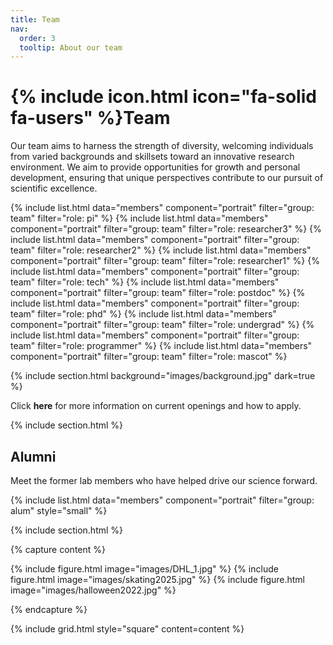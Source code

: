 ```yaml
---
title: Team
nav:
  order: 3
  tooltip: About our team
---
```


# {% include icon.html icon="fa-solid fa-users" %}Team

Our team aims to harness the strength of diversity, welcoming individuals from varied backgrounds and skillsets toward an innovative research environment. We aim to provide opportunities for growth and personal development, ensuring that unique perspectives contribute to our pursuit of scientific excellence.

{% include list.html data="members" component="portrait" filter="group: team" filter="role: pi" %}
{% include list.html data="members" component="portrait" filter="group: team" filter="role: researcher3" %}
{% include list.html data="members" component="portrait" filter="group: team" filter="role: researcher2" %}
{% include list.html data="members" component="portrait" filter="group: team" filter="role: researcher1" %}
{% include list.html data="members" component="portrait" filter="group: team" filter="role: tech" %}
{% include list.html data="members" component="portrait" filter="group: team" filter="role: postdoc" %}
{% include list.html data="members" component="portrait" filter="group: team" filter="role: phd" %}
{% include list.html data="members" component="portrait" filter="group: team" filter="role: undergrad" %}
{% include list.html data="members" component="portrait" filter="group: team" filter="role: programmer" %}
{% include list.html data="members" component="portrait" filter="group: team" filter="role: mascot" %}


{% include section.html background="images/background.jpg" dark=true %}

Click <a href="https://cregglab.github.io/recruitment/" style="text-decoration: none;"><strong>here</strong></a> for more information on current openings and how to apply. 


{% include section.html %}

## Alumni

Meet the former lab members who have helped drive our science forward. 

{% include list.html data="members" component="portrait" filter="group: alum" style="small" %}



{% include section.html %}

{% capture content %}

{% include figure.html image="images/DHL_1.jpg" %}
{% include figure.html image="images/skating2025.jpg" %}
{% include figure.html image="images/halloween2022.jpg" %}

{% endcapture %}

{% include grid.html style="square" content=content %}
